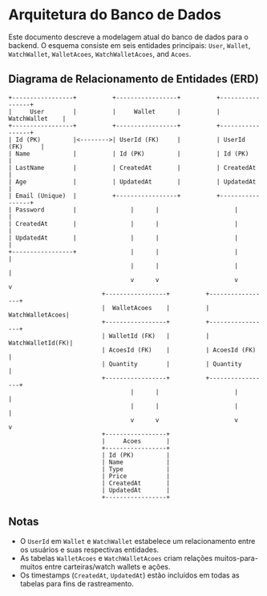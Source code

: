 # Arquitetura do Banco de Dados  


Este documento descreve a modelagem atual do banco de dados para o backend. O esquema consiste em seis entidades principais: `User`, `Wallet`, `WatchWallet`, `WalletAcoes`, `WatchWalletAcoes`, and `Acoes`.

## Diagrama de Relacionamento de Entidades (ERD)  

```
+-----------------+          +-----------------+          +-----------------+
|     User        |          |     Wallet      |          |  WatchWallet    |
+-----------------+          +-----------------+          +-----------------+
| Id (PK)         |<-------->| UserId (FK)     |          | UserId (FK)     |
| Name            |          | Id (PK)         |          | Id (PK)         |
| LastName        |          | CreatedAt       |          | CreatedAt       |
| Age             |          | UpdatedAt       |          | UpdatedAt       |
| Email (Unique)  |          +-----------------+          +-----------------+
| Password        |               |      |                     |      |
| CreatedAt       |               |      |                     |      |
| UpdatedAt       |               |      |                     |      |
+-----------------+               |      |                     |      |
                                  |      |                     |      |
                                  v      v                     v      v
                          +-----------------+          +-----------------+
                          |  WalletAcoes    |          | WatchWalletAcoes|
                          +-----------------+          +-----------------+
                          | WalletId (FK)   |          | WatchWalletId(FK)|
                          | AcoesId (FK)    |          | AcoesId (FK)     |
                          | Quantity        |          | Quantity         |
                          +-----------------+          +-----------------+
                                  |      |                     |      |
                                  |      |                     |      |
                                  v      v                     v      v
                          +-----------------+
                          |     Acoes       |
                          +-----------------+
                          | Id (PK)         |
                          | Name            |
                          | Type            |
                          | Price           |
                          | CreatedAt       |
                          | UpdatedAt       |
                          +-----------------+
```


## Notas  
- O `UserId` em `Wallet` e `WatchWallet` estabelece um relacionamento entre os usuários e suas respectivas entidades.  
- As tabelas `WalletAcoes` e `WatchWalletAcoes` criam relações muitos-para-muitos entre carteiras/watch wallets e ações.  
- Os timestamps (`CreatedAt`, `UpdatedAt`) estão incluídos em todas as tabelas para fins de rastreamento.  